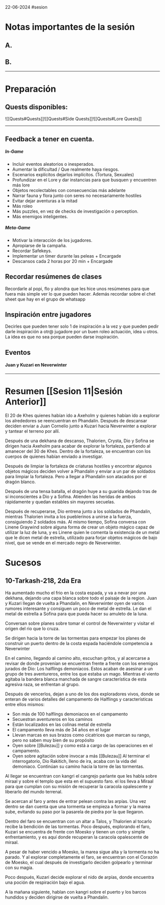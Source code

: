 22-06-2024
#sesion 
# Notas importantes de la sesión
## A. 
## B. 
***
# Preparación
## Quests disponibles:
![[Quests#Quests]]![[Quests#Side Quests]]![[Quests#Lore Quests]]
***
## Feedback a tener en cuenta.
##### In-Game
- Incluir eventos aleatorios o inesperados.
- Aumentar la dificultad / Que realmente haya riesgos.
- Escenarios explícitos dejarlos implícitos. (Tortura, Sexuales)
- Profundizar en el Lore y dar instancias para que busquen y encuentren más lore
- Objetos recolectables con consecuencias más adelante
- Narrar fauna y flora junto con seres no necesariamente hostiles
- Evitar dejar aventuras a la mitad
- Más roleo
- Más puzzles, en vez de checks de investigación o perception.
- Más enemigos inteligentes.
##### Meta-Game
- Motivar la interacción de los jugadores.
- Apropiarse de la campaña.
- Recordar Safekeys.
- Implementar un timer durante las peleas + Encargade
- Descansos cada 2 horas por 20 min + Encargade

## Recordar resúmenes de clases
Recordarle al popi, flo y alondra que les hice unos resúmenes para que fuera más simple ver lo que pueden hacer.
Además recordar sobre el chet sheet que hay en el grupo de whatsapp
## Inspiración entre jugadores
Decirles que pueden tener solo 1 de inspiración a la vez y que pueden pedir darle inspiración a otr@ jugadore por un buen roleo actuación, idea u otros. La idea es que no sea porque pueden darse inspiración.
## Eventos
#### Juan y Kuzari en Neverwinter

#### 

***
# Resumen [[Sesion 11|Sesión Anterior]]
El 20 de Khes quienes habían ido a Axeholm y quienes habían ido a explorar los alrededores se reencuentran en Phandalin. Después de descansar deciden enviar a Juan Cornelio junto a Kuzari hacia Neverwinter a explorar y tantear el terreno por allí.

Después de una dekhana de descanso, Thalorien, Crysta, Dio y Sofina se dirigen hacia Axeholm para acabar de explorar la fortaleza, partiendo al amanecer del 30 de Khes. Dentro de la fortaleza, se encuentran con los cuerpos de quienes habían enviado a investigar.

Después de limpiar la fortaleza de criaturas hostiles y encontrar algunos objetos mágicos deciden volver a Phandalin y enviar a un par de soldados para limpiar la fortaleza. Pero a llegar a Phandalin son atacados por el dragón blanco.

Después de una tensa batalla, el dragón huye a su guarida dejando tras de sí inconscientes a Dio y a Sofina. Atienden las heridas de ambos rápidamente y quedan estables sin mayores secuelas.

Después de recuperarse, Dio entrena junto a los soldados de Phandalin, mientras Thalorien invita a los pueblerinos a unirse a la fuerza, consiguiendo 2 soldados más. Al mismo tiempo, Sofina conversa con Linene Graywind sobre alguna forma de crear un objeto mágico capaz de utilizar la luz de luna, y es Linene quien le comenta la existencia de un metal que le dicen metal de estrella, utilizado para forjar objetos mágicos de bajo nivel, que se vende en el mercado negro de Neverwinter. 
# Sucesos
## 10-Tarkash-218, 2da Era
Ha aumentado mucho el frio en la costa espada, y va a nevar por una dekhana, dejando una capa blanca sobre todo el paisaje de la region.
Juan y Kuzari llegan de vuelta a Phandalin, en Neverwinter oyen de varios rumores interesante y consiguen un poco de metal de estrella.
Le dan el metal de estrella a Sofina para que pueda hacer su amuleto de la luna.

Conversan sobre planes sobre tomar el control de Neverwinter y visitar el origen del rio que lo cruza.

Se dirigen hacia la torre de las tormentas para empezar los planes de construir un puerto dentro de la costa espada haciéndole competencia a Neverwinter

En el camino, llegando al camino alto, escuchan gritos, y al acercarse a revisar de donde provenían se encuentran frente a frente con los enemigos jurados de Dio: Los halflings demoniacos. Estos acaban de asesinar a un grupo de tres aventureros, entre los que estaba un mago. Mientras el viento agitaba la bandera blanca manchada de sangre característica de esta agresiva raza, se enfrentan al grupo. 

Después de vencerlos, dejan a uno de los dos exploradores vivos, donde se enteran de varios detalles del campamento de Halflings y características entre ellos mismos:
+ Son más de 100 halflings demoniacos en el campamento
+ Secuestran aventureros en los caminos
+ Están localizados en las colinas metal de estrella
+ El campamento lleva más de 34 años en el lugar
+ Llevan marcas en sus brazos como cicatrices que marcan su rango, pero no saben muy bien de su propósito
+ Oyen sobre [[Bulezau]] y como está a cargo de las operaciones en el campamento.
+ Oyen sobre agitación sobre invocar a más [[Bulezau]]
Al terminar el interrogatorio, Dio Rakitich, lleno de ira, acaba con la vida del demoniaco. Continúan su camino hacia la torre de las tormentas.

Al llegar se encuentran con kangri el cangrejo parlante que les habla sobre miraal y sobre el templo que esta en el supuesto faro. el los lleva a Miraal para que cumplan con su misión de recuperar la caracola opalescente y liberarlo del mundo terrenal.

Se acercan al faro y antes de entrar pelean contra las arpías. Una vez dentro se dan cuenta que una tormenta se empieza a formar y la marea sube, evitando su paso por la pasarela de piedra por la que llegaron.

Dentro del faro se encuentran con un altar a Talos, y Thalorien al tocarlo recibe la bendición de las tormentas. Poco después, explorando el faro, Kuzari se encuentra de frente con Moesko y tienen un corto y simple enfrentamiento, y es aquí donde recuperan la caracola opalescente de miraal. 

A pesar de haber vencido a Moesko, la marea sigue alta y la tormenta no ha parado. Y al explorar completamente el faro, se encuentran con el Corazón de Moesko, el cual después de investigarlo deciden golpearlo y terminar con su magia.

Poco después, Kuzari decide explorar el nido de arpías, donde encuentra una poción de respiración bajo el agua.

A la mañana siguiente, hablan con kangri sobre el puerto y los barcos hundidos y deciden dirigirse de vuelta a Phandalin.